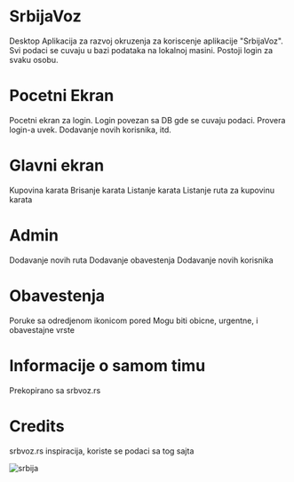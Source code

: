 # SrbijaVoz
Desktop Aplikacija za razvoj okruzenja za koriscenje aplikacije "SrbijaVoz". Svi podaci se cuvaju u bazi podataka na lokalnoj masini. Postoji login za svaku osobu. 

# Pocetni Ekran
Pocetni ekran za login. Login povezan sa DB gde se cuvaju podaci.
Provera login-a uvek. Dodavanje novih korisnika, itd.

# Glavni ekran
Kupovina karata
Brisanje karata
Listanje karata
Listanje ruta za kupovinu karata

# Admin
Dodavanje novih ruta
Dodavanje obavestenja
Dodavanje novih korisnika

# Obavestenja
Poruke sa odredjenom ikonicom pored
Mogu biti obicne, urgentne, i obavestajne vrste

# Informacije o samom timu
Prekopirano sa srbvoz.rs

# Credits
srbvoz.rs inspiracija, koriste se podaci sa tog sajta

![srbija](https://user-images.githubusercontent.com/32616777/177009752-9e7faa0d-cce8-437a-92ca-94f38692ca0b.png)
